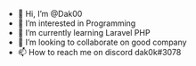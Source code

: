 - 👋 Hi, I’m @Dak00
- 👀 I’m interested in Programming
- 🌱 I’m currently learning Laravel PHP
- 💞️ I’m looking to collaborate on good company
- 📫 How to reach me on discord dak0k#3078

<!---
Dak00/Dak00 is a ✨ special ✨ repository because its `README.md` (this file) appears on your GitHub profile.
You can click the Preview link to take a look at your changes.
--->
